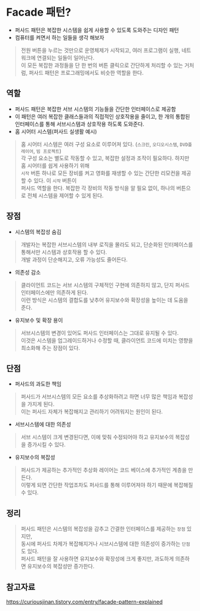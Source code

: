 # Facade 패턴?
- 퍼사드 패턴은 복잡한 시스템을 쉽게 사용할 수 있도록 도와주는 디자인 패턴
- 컴퓨터를 켜면서 하는 일들을 생각 해보자  
> 전원 버튼을 누르는 것만으로 운영체제가 시작되고, 여러 프로그램이 실행, 네트워크에 연결되는 일들이 일어난다.  
> 이 모든 복잡한 과정들을 단 한 번의 버튼 클릭으로 간단하게 처리할 수 있는 거처럼, 퍼사드 패턴은 프로그래밍에서도 비슷한 역할을 한다.

## 역할
- 퍼사드 패턴은 복잡한 서브 시스템의 기능들을 간단한 인터페이스로 제공함
- 이 패턴은 여러 복잡한 클래스들과의 직접적인 상호작용을 줄이고, 한 개의 통합된 인터페이스를 통해 서브시스템과 상호작용 하도록 도와준다.
- 홈 시어터 시스템(퍼사드 실생활 예시)  
> 홈 시어터 시스템은 여러 구성 요소로 이루어져 있다. (`스크린`, `오디오시스템`, `DVD플레이어`, `빔 프로젝트`)  
> 각 구성 요소는 별도로 작동할 수 있고, 복잡한 설정과 조작이 필요하다. 하지만 홈 시어터를 쉽게 사용하기 위해   
> `시작` 버튼 하나로 모든 장비를 켜고 영화를 재생할 수 있는 간단한 리모컨을 제공할 수 있다. 이 `시작` 버튼이  
> 퍼사드 역할을 한다. 복잡한 각 장비의 작동 방식을 알 필요 없이, 하나의 버튼으로 전체 시스템을 제어할 수 있게 된다.

## 장점
- 시스템의 복잡성 숨김
> 개발자는 복잡한 서브시스템의 내부 로직을 몰라도 되고, 단순화된 인터페이스를 통해서만 시스템과 상호작용 할 수 있다.  
> 개발 과정이 단순해지고, 오류 가능성도 줄어든다.

- 의존성 감소
> 클라이언트 코드는 서브 시스템의 구체적인 구현에 의존하지 않고, 단지 퍼사드 인터페이스에만 의존하게 된다.  
> 이런 방식은 시스템의 결합도를 낮추어 유지보수와 확장성을 높이는 데 도움을 준다.

- 유지보수 및 확장 용이
> 서브시스템의 변경이 있어도 퍼사드 인터페이스는 그대로 유지될 수 있다.  
> 이것은 시스템을 업그레이드하거나 수정할 때, 클라이언트 코드에 미치는 영향을 최소화해 주는 장점이 있다.

## 단점
- 퍼사드의 과도한 책임
> 퍼사드가 서브시스템의 모든 요소를 추상화하려고 하면 너무 많은 책임과 복잡성을 가지게 된다.  
> 이는 퍼사드 자체가 복잡해지고 관리하기 어려워지는 원인이 된다.

- 서브시스템에 대한 의존성
> 서브 시스템이 크게 변경된다면, 이에 맞춰 수정되어야 하고 유지보수의 복잡성을 증가시킬 수 있다.

- 유지보수의 복잡성
> 퍼사드가 제공하는 추가적인 추상화 레이어는 코드 베이스에 추가적인 계층을 만든다.  
> 이렇게 되면 간단한 작업조차도 퍼사드를 통해 이루어져야 하기 때문에 복잡해질 수 있다.

## 정리
> 퍼사드 패턴은 시스템의 복잡성을 감추고 간결한 인터페이스를 제공하는 `장점` 있지만,    
> 동시에 퍼사드 차제가 복잡해지거나 시브시스템에 대한 의존성이 증가하는 `단점`도 있다.  
> 퍼사드 패턴을 잘 사용하면 유지보수와 확장성에 크게 좋지만, 과도하게 의존하면 유지보수의 복잡성만 증가한다.

## 참고자료
https://curiousjinan.tistory.com/entry/facade-pattern-explained